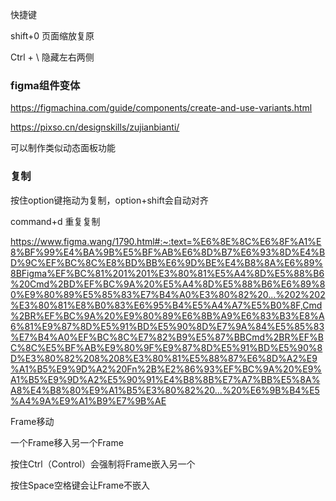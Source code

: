 快捷键

shift+0 页面缩放复原

Ctrl + \ 隐藏左右两侧



### figma组件变体

https://figmachina.com/guide/components/create-and-use-variants.html

https://pixso.cn/designskills/zujianbianti/

可以制作类似动态面板功能



### 复制

按住option键拖动为复制，option+shift会自动对齐

command+d 重复复制

https://www.figma.wang/1790.html#:~:text=%E6%8E%8C%E6%8F%A1%E8%BF%99%E4%BA%9B%E5%BF%AB%E6%8D%B7%E6%93%8D%E4%BD%9C%EF%BC%8C%E8%BD%BB%E6%9D%BE%E4%B8%8A%E6%89%8BFigma%EF%BC%81%201%201%E3%80%81%E5%A4%8D%E5%88%B6%20Cmd%2BD%EF%BC%9A%20%E5%A4%8D%E5%88%B6%E6%89%80%E9%80%89%E5%85%83%E7%B4%A0%E3%80%82%20...%202%202%E3%80%81%E8%B0%83%E6%95%B4%E5%A4%A7%E5%B0%8F,Cmd%2BR%EF%BC%9A%20%E9%80%89%E6%8B%A9%E6%83%B3%E8%A6%81%E9%87%8D%E5%91%BD%E5%90%8D%E7%9A%84%E5%85%83%E7%B4%A0%EF%BC%8C%E7%82%B9%E5%87%BBCmd%2BR%EF%BC%8C%E5%BF%AB%E9%80%9F%E9%87%8D%E5%91%BD%E5%90%8D%E3%80%82%208%208%E3%80%81%E5%88%87%E6%8D%A2%E9%A1%B5%E9%9D%A2%20Fn%2B%E2%86%93%EF%BC%9A%20%E9%A1%B5%E9%9D%A2%E5%90%91%E4%B8%8B%E7%A7%BB%E5%8A%A8%E4%B8%80%E9%A1%B5%E3%80%82%20...%20%E6%9B%B4%E5%A4%9A%E9%A1%B9%E7%9B%AE



Frame移动

一个Frame移入另一个Frame

按住Ctrl（Control）会强制将Frame嵌入另一个

按住Space空格键会让Frame不嵌入